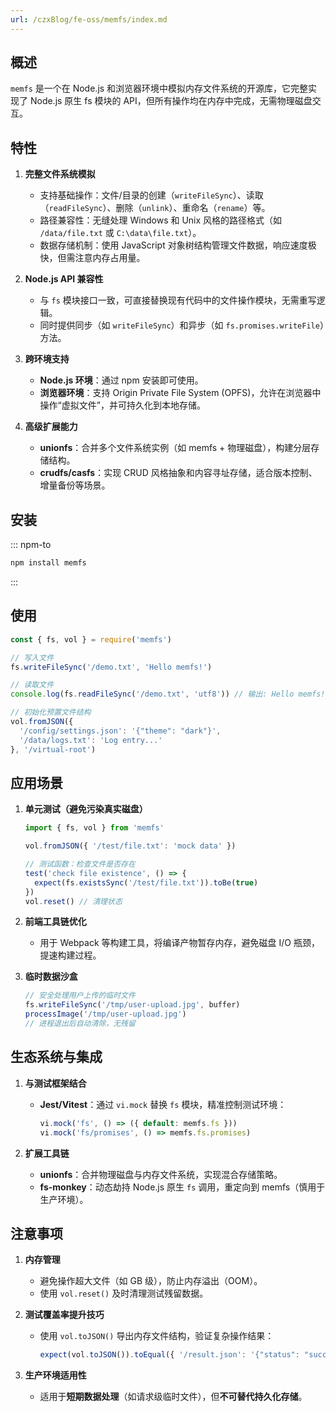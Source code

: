 ```yaml
---
url: /czxBlog/fe-oss/memfs/index.md
---
```

&#x20;

## 概述

`memfs` 是一个在 Node.js 和浏览器环境中模拟内存文件系统的开源库，它完整实现了 Node.js 原生 fs 模块的 API，但所有操作均在内存中完成，无需物理磁盘交互。

## 特性

1. **完整文件系统模拟**
   * 支持基础操作：文件/目录的创建（`writeFileSync`）、读取（`readFileSync`）、删除（`unlink`）、重命名（`rename`）等。
   * 路径兼容性：无缝处理 Windows 和 Unix 风格的路径格式（如 `/data/file.txt` 或 `C:\data\file.txt`）。
   * 数据存储机制：使用 JavaScript 对象树结构管理文件数据，响应速度极快，但需注意内存占用量。

2. **Node.js API 兼容性**
   * 与 `fs` 模块接口一致，可直接替换现有代码中的文件操作模块，无需重写逻辑。
   * 同时提供同步（如 `writeFileSync`）和异步（如 `fs.promises.writeFile`）方法。

3. **跨环境支持**
   * **Node.js 环境**：通过 npm 安装即可使用。
   * **浏览器环境**：支持 Origin Private File System (OPFS)，允许在浏览器中操作“虚拟文件”，并可持久化到本地存储。

4. **高级扩展能力**
   * **unionfs**：合并多个文件系统实例（如 memfs + 物理磁盘），构建分层存储结构。
   * **crudfs/casfs**：实现 CRUD 风格抽象和内容寻址存储，适合版本控制、增量备份等场景。

## 安装

::: npm-to

```sh
npm install memfs
```

:::

## 使用

```ts
const { fs, vol } = require('memfs')

// 写入文件
fs.writeFileSync('/demo.txt', 'Hello memfs!')

// 读取文件
console.log(fs.readFileSync('/demo.txt', 'utf8')) // 输出: Hello memfs!

// 初始化预置文件结构
vol.fromJSON({
  '/config/settings.json': '{"theme": "dark"}',
  '/data/logs.txt': 'Log entry...'
}, '/virtual-root')
```

## 应用场景

1. **单元测试（避免污染真实磁盘）**

   ```ts
   import { fs, vol } from 'memfs'

   vol.fromJSON({ '/test/file.txt': 'mock data' })

   // 测试函数：检查文件是否存在
   test('check file existence', () => {
     expect(fs.existsSync('/test/file.txt')).toBe(true)
   })
   vol.reset() // 清理状态
   ```

2. **前端工具链优化**
   * 用于 Webpack 等构建工具，将编译产物暂存内存，避免磁盘 I/O 瓶颈，提速构建过程。

3. **临时数据沙盒**

   ```ts
   // 安全处理用户上传的临时文件
   fs.writeFileSync('/tmp/user-upload.jpg', buffer)
   processImage('/tmp/user-upload.jpg')
   // 进程退出后自动清除，无残留
   ```

## 生态系统与集成

1. **与测试框架结合**

   * **Jest/Vitest**：通过 `vi.mock` 替换 `fs` 模块，精准控制测试环境：

     ```ts
     vi.mock('fs', () => ({ default: memfs.fs }))
     vi.mock('fs/promises', () => memfs.fs.promises)
     ```

2. **扩展工具链**
   * **unionfs**：合并物理磁盘与内存文件系统，实现混合存储策略。
   * **fs-monkey**：动态劫持 Node.js 原生 `fs` 调用，重定向到 memfs（慎用于生产环境）。

## 注意事项

1. **内存管理**
   * 避免操作超大文件（如 GB 级），防止内存溢出（OOM）。
   * 使用 `vol.reset()` 及时清理测试残留数据。

2. **测试覆盖率提升技巧**

   * 使用 `vol.toJSON()` 导出内存文件结构，验证复杂操作结果：

     ```js
     expect(vol.toJSON()).toEqual({ '/result.json': '{"status": "success"}' })
     ```

3. **生产环境适用性**
   * 适用于**短期数据处理**（如请求级临时文件），但**不可替代持久化存储**。
